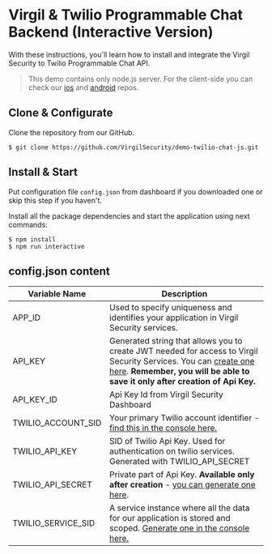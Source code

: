 # Virgil & Twilio Programmable Chat Backend (Interactive Version)

With these instructions, you'll learn how to install and integrate the Virgil Security to Twilio Programmable Chat API.

> This demo contains only node.js server. For the client-side you can check our [ios](https://github.com/VirgilSecurity/chat-twilio-ios/tree/sample-v5) and [android](https://github.com/VirgilSecurity/demo-twilio-chat-android) repos.


## Clone & Configurate

Clone the repository from our GitHub.

```
$ git clone https://github.com/VirgilSecurity/demo-twilio-chat-js.git
```

## Install & Start

Put configuration file ```config.json``` from dashboard if you downloaded one or skip this step if you haven't.

Install all the package dependencies and start the application using next commands:

```
$ npm install
$ npm run interactive
```

## config.json content


| Variable Name                     | Description                    |
|-----------------------------------|--------------------------------|
| APP_ID                   | Used to specify uniqueness and identifies your application in Virgil Security services. |
| API_KEY                  | Generated string that allows you to create JWT needed for access to Virgil Security Services. You can [create one here](https://dashboard.virgilsecurity.com/api-keys). **Remember, you will be able to save it only after creation of Api Key.** |
| API_KEY_ID               | Api Key Id from Virgil Security Dashboard |
| TWILIO_ACCOUNT_SID                | Your primary Twilio account identifier - [find this in the console here.](https://www.twilio.com/console)        |
| TWILIO_API_KEY                    | SID of Twilio Api Key. Used for authentication on twilio services. Generated with TWILIO_API_SECRET|
| TWILIO_API_SECRET                 | Private part of Api Key. **Available only after creation** - [you can generate one here](https://www.twilio.com/console/chat/runtime/api-keys). |
| TWILIO_SERVICE_SID            | A service instance where all the data for our application is stored and scoped. [Generate one in the console here.](https://www.twilio.com/console/chat/dashboard) |
